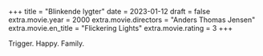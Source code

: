 +++
title = "Blinkende lygter"
date = 2023-01-12
draft = false
extra.movie.year = 2000
extra.movie.directors = "Anders Thomas Jensen"
extra.movie.en_title = "Flickering Lights"
extra.movie.rating = 3
+++

Trigger. Happy. Family.<!-- more -->
